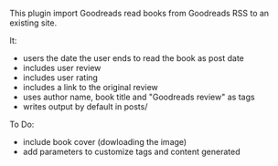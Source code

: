 This plugin import Goodreads read books from Goodreads RSS to an existing site.

It:

* users the date the user ends to read the book as post date
* includes user review
* includes user rating
* includes a link to the original review
* uses author name, book title and "Goodreads review" as tags
* writes output by default in posts/

To Do:

* include book cover (dowloading the image)
* add parameters to customize tags and content generated
